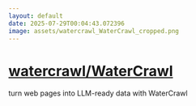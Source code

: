 ```yaml
---
layout: default
date: 2025-07-29T00:04:43.072396
image: assets/watercrawl_WaterCrawl_cropped.png
---
```


# [watercrawl/WaterCrawl](https://github.com/watercrawl/WaterCrawl)

turn web pages into LLM-ready data with WaterCrawl
